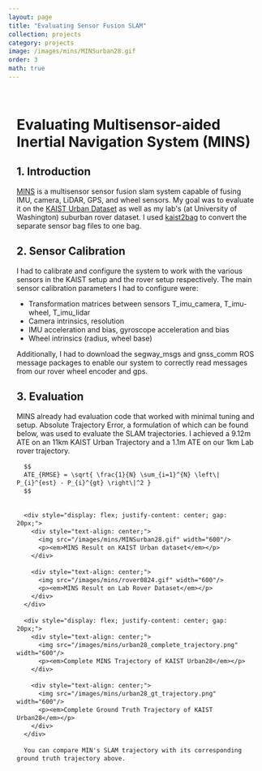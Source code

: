 ```yaml
---
layout: page
title: "Evaluating Sensor Fusion SLAM"
collection: projects
category: projects
image: /images/mins/MINSurban28.gif
order: 3
math: true
---
```


<div style="max-width: 1200px; margin: 0 auto; padding: 1rem;">
  <div class="card">
    <h1>Evaluating Multisensor-aided Inertial Navigation System (MINS)</h1>
    <h2>1. Introduction</h2>
      <a href="https://github.com/rpng/MINS">MINS</a> is a multisensor sensor fusion slam system capable of fusing IMU, camera, LiDAR, GPS, and wheel sensors. My goal was to evaluate it on the <a href="https://sites.google.com/view/complex-urban-dataset">KAIST Urban Dataset</a> as well as my lab's (at University of Washington) suburban rover dataset. I used <a href="https://github.com/tsyxyz/kaist2bag">kaist2bag</a> to convert the separate sensor bag files to one bag.
  </div>

  <div class="card">
    <h2>2. Sensor Calibration</h2>
      I had to calibrate and configure the system to work with the various sensors in the KAIST setup and the rover setup respectively. The main sensor calibration parameters I had to configure were:
      <ul>
        <li>Transformation matrices between sensors T_imu_camera, T_imu-wheel, T_imu_lidar</li>
        <li>Camera intrinsics, resolution</li>
        <li>IMU acceleration and bias, gyroscope acceleration and bias </li>
        <li>Wheel intrinsics (radius, wheel base)</li>
      </ul>
      Additionally, I had to download the segway_msgs and gnss_comm ROS message packages to enable our system to correctly read messages from our rover wheel encoder and gps.
  </div>

  <div class="card">
    <h2>3. Evaluation</h2>
      MINS already had evaluation code that worked with minimal tuning and setup. Absolute Trajectory Error, a formulation of which can be found below, was used to evaluate the SLAM trajectories. I achieved a 9.12m ATE on an 11km KAIST Urban Trajectory and a 1.1m ATE on our 1km Lab rover trajectory.

      $$
      ATE_{RMSE} = \sqrt{ \frac{1}{N} \sum_{i=1}^{N} \left\| P_{i}^{est} - P_{i}^{gt} \right\|^2 }
      $$


      <div style="display: flex; justify-content: center; gap: 20px;">
        <div style="text-align: center;">
          <img src="/images/mins/MINSurban28.gif" width="600"/>
          <p><em>MINS Result on KAIST Urban dataset</em></p>
        </div>

        <div style="text-align: center;">
          <img src="/images/mins/rover0824.gif" width="600"/>
          <p><em>MINS Result on Lab Rover Dataset</em></p>
        </div>
      </div>

      <div style="display: flex; justify-content: center; gap: 20px;">
        <div style="text-align: center;">
          <img src="/images/mins/urban28_complete_trajectory.png" width="600"/>
          <p><em>Complete MINS Trajectory of KAIST Urban28</em></p>
        </div>

        <div style="text-align: center;">
          <img src="/images/mins/urban28_gt_trajectory.png" width="600"/>
          <p><em>Complete Ground Truth Trajectory of KAIST Urban28</em></p>
        </div>
      </div>

      You can compare MIN's SLAM trajectory with its corresponding ground truth trajectory above.
  </div>
</div>
